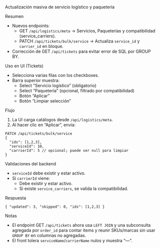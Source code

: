 Actualización masiva de servicio logístico y paquetería

Resumen
- Nuevos endpoints:
  - GET `/api/logistics/meta` → Servicios, Paqueterías y compatibilidad (service_carriers).
  - PATCH `/api/tickets/bulk/service` → Actualiza `service_id` y `carrier_id` en bloque.
- Corrección de GET `/api/tickets` para evitar error de SQL por GROUP BY.

Uso en UI (Tickets)
- Selecciona varias filas con los checkboxes.
- Barra superior muestra:
  - Select “Servicio logístico” (obligatorio)
  - Select “Paquetería” (opcional, filtrado por compatibilidad)
  - Botón “Aplicar”
  - Botón “Limpiar selección”

Flujo
1) La UI carga catálogos desde `/api/logistics/meta`.
2) Al hacer clic en “Aplicar”, envía:

```
PATCH /api/tickets/bulk/service
{
  "ids": [1,2,3],
  "serviceId": 10,
  "carrierId": 5 // opcional; puede ser null para limpiar
}
```

Validaciones del backend
- `serviceId` debe existir y estar activo.
- Si `carrierId` viene:
  - Debe existir y estar activo.
  - Si existe `service_carriers`, se valida la compatibilidad.

Respuesta
```
{ "updated": 3, "skipped": 0, "ids": [1,2,3] }
```

Notas
- El endpoint GET `/api/tickets` ahora usa `LEFT JOIN` y una subconsulta agregada por `order_id` para contar items y reunir SKUs/marcas sin usar `GROUP BY` en columnas no agregadas.
- El front tolera `serviceName`/`carrierName` nulos y muestra “—”.

